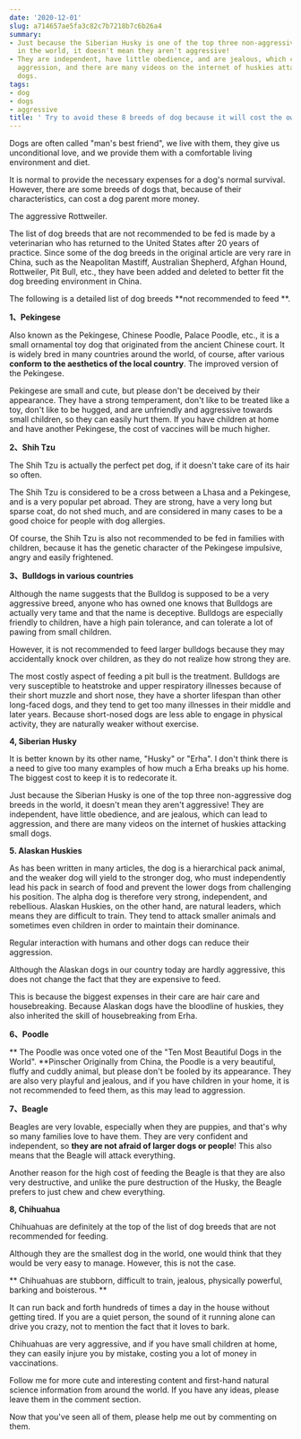 ```yaml
---
date: '2020-12-01'
slug: a714657ae5fa3c82c7b7218b7c6b26a4
summary:
- Just because the Siberian Husky is one of the top three non-aggressive dog breeds
  in the world, it doesn't mean they aren't aggressive!
- They are independent, have little obedience, and are jealous, which can lead to
  aggression, and there are many videos on the internet of huskies attacking small
  dogs.
tags:
- dog
- dogs
- aggressive
title: ' Try to avoid these 8 breeds of dog because it will cost the owner more money! '
---
```


 Dogs are often called "man's best friend", we live with them, they give us unconditional love, and we provide them with a comfortable living environment and diet.

It is normal to provide the necessary expenses for a dog's normal survival. However, there are some breeds of dogs that, because of their characteristics, can cost a dog parent more money.

The aggressive Rottweiler.

The list of dog breeds that are not recommended to be fed is made by a veterinarian who has returned to the United States after 20 years of practice. Since some of the dog breeds in the original article are very rare in China, such as the Neapolitan Mastiff, Australian Shepherd, Afghan Hound, Rottweiler, Pit Bull, etc., they have been added and deleted to better fit the dog breeding environment in China.

The following is a detailed list of dog breeds **not recommended to feed **.

**1、Pekingese**

Also known as the Pekingese, Chinese Poodle, Palace Poodle, etc., it is a small ornamental toy dog that originated from the ancient Chinese court. It is widely bred in many countries around the world, of course, after various **conform to the aesthetics of the local country**.
The improved version of the Pekingese.

Pekingese are small and cute, but please don't be deceived by their appearance. They have a strong temperament, don't like to be treated like a toy, don't like to be hugged, and are unfriendly and aggressive towards small children, so they can easily hurt them. If you have children at home and have another Pekingese, the cost of vaccines will be much higher.

**2、Shih Tzu**

The Shih Tzu is actually the perfect pet dog, if it doesn't take care of its hair so often.

The Shih Tzu is considered to be a cross between a Lhasa and a Pekingese, and is a very popular pet abroad. They are strong, have a very long but sparse coat, do not shed much, and are considered in many cases to be a good choice for people with dog allergies.

Of course, the Shih Tzu is also not recommended to be fed in families with children, because it has the genetic character of the Pekingese impulsive, angry and easily frightened.

**3、Bulldogs in various countries**

Although the name suggests that the Bulldog is supposed to be a very aggressive breed, anyone who has owned one knows that Bulldogs are actually very tame and that the name is deceptive. Bulldogs are especially friendly to children, have a high pain tolerance, and can tolerate a lot of pawing from small children.

However, it is not recommended to feed larger bulldogs because they may accidentally knock over children, as they do not realize how strong they are.

The most costly aspect of feeding a pit bull is the treatment. Bulldogs are very susceptible to heatstroke and upper respiratory illnesses because of their short muzzle and short nose, they have a shorter lifespan than other long-faced dogs, and they tend to get too many illnesses in their middle and later years. Because short-nosed dogs are less able to engage in physical activity, they are naturally weaker without exercise.

**4, Siberian Husky**

It is better known by its other name, "Husky" or "Erha". I don't think there is a need to give too many examples of how much a Erha breaks up his home. The biggest cost to keep it is to redecorate it.

Just because the Siberian Husky is one of the top three non-aggressive dog breeds in the world, it doesn't mean they aren't aggressive! They are independent, have little obedience, and are jealous, which can lead to aggression, and there are many videos on the internet of huskies attacking small dogs.

**5. Alaskan Huskies**

As has been written in many articles, the dog is a hierarchical pack animal, and the weaker dog will yield to the stronger dog, who must independently lead his pack in search of food and prevent the lower dogs from challenging his position. The alpha dog is therefore very strong, independent, and rebellious. Alaskan Huskies, on the other hand, are natural leaders, which means they are difficult to train. They tend to attack smaller animals and sometimes even children in order to maintain their dominance.

Regular interaction with humans and other dogs can reduce their aggression.

Although the Alaskan dogs in our country today are hardly aggressive, this does not change the fact that they are expensive to feed.

This is because the biggest expenses in their care are hair care and housebreaking. Because Alaskan dogs have the bloodline of huskies, they also inherited the skill of housebreaking from Erha.

**6、Poodle**

** The Poodle was once voted one of the "Ten Most Beautiful Dogs in the World". **Pinscher
Originally from China, the Poodle is a very beautiful, fluffy and cuddly animal, but please don't be fooled by its appearance. They are also very playful and jealous, and if you have children in your home, it is not recommended to feed them, as this may lead to aggression.

**7、Beagle**

Beagles are very lovable, especially when they are puppies, and that's why so many families love to have them. They are very confident and independent, so **they are not afraid of larger dogs or people**!
This also means that the Beagle will attack everything.

Another reason for the high cost of feeding the Beagle is that they are also very destructive, and unlike the pure destruction of the Husky, the Beagle prefers to just chew and chew everything.

**8, Chihuahua**

Chihuahuas are definitely at the top of the list of dog breeds that are not recommended for feeding.

Although they are the smallest dog in the world, one would think that they would be very easy to manage. However, this is not the case.

** Chihuahuas are stubborn, difficult to train, jealous, physically powerful, barking and boisterous. **

It can run back and forth hundreds of times a day in the house without getting tired. If you are a quiet person, the sound of it running alone can drive you crazy, not to mention the fact that it loves to bark.

Chihuahuas are very aggressive, and if you have small children at home, they can easily injure you by mistake, costing you a lot of money in vaccinations.

Follow me for more cute and interesting content and first-hand natural science information from around the world. If you have any ideas, please leave them in the comment section.

Now that you've seen all of them, please help me out by commenting on them.

 
        
